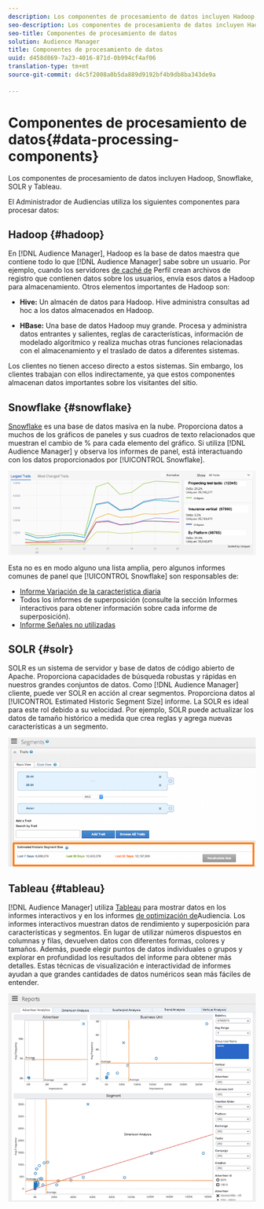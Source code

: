 ```yaml
---
description: Los componentes de procesamiento de datos incluyen Hadoop, Snowflake, SOLR y Tableau.
seo-description: Los componentes de procesamiento de datos incluyen Hadoop, Snowflake, SOLR y Tableau.
seo-title: Componentes de procesamiento de datos
solution: Audience Manager
title: Componentes de procesamiento de datos
uuid: d458d869-7a23-4016-871d-0b994cf4af06
translation-type: tm+mt
source-git-commit: d4c5f2008a0b5da889d9192bf4b9db8ba343de9a

---
```



# Componentes de procesamiento de datos{#data-processing-components}

Los componentes de procesamiento de datos incluyen Hadoop, Snowflake, SOLR y Tableau.

<!-- 

c_comproc.xml

 -->

El Administrador de Audiencias utiliza los siguientes componentes para procesar datos:

## Hadoop {#hadoop}

En [!DNL Audience Manager], Hadoop es la base de datos maestra que contiene todo lo que [!DNL Audience Manager] sabe sobre un usuario. Por ejemplo, cuando los servidores [de caché de](../../reference/system-components/components-data-collection.md) Perfil crean archivos de registro que contienen datos sobre los usuarios, envía esos datos a Hadoop para almacenamiento. Otros elementos importantes de Hadoop son:

* **Hive:** Un almacén de datos para Hadoop. Hive administra consultas ad hoc a los datos almacenados en Hadoop.

* **HBase:** Una base de datos Hadoop muy grande. Procesa y administra datos entrantes y salientes, reglas de características, información de modelado algorítmico y realiza muchas otras funciones relacionadas con el almacenamiento y el traslado de datos a diferentes sistemas.

Los clientes no tienen acceso directo a estos sistemas. Sin embargo, los clientes trabajan con ellos indirectamente, ya que estos componentes almacenan datos importantes sobre los visitantes del sitio.

## Snowflake {#snowflake}

[Snowflake](https://www.snowflake.net/) es una base de datos masiva en la nube. Proporciona datos a muchos de los gráficos de paneles y sus cuadros de texto relacionados que muestran el cambio de % para cada elemento del gráfico. Si utiliza [!DNL Audience Manager] y observa los informes de panel, está interactuando con los datos proporcionados por [!UICONTROL Snowflake].



![](assets/dashboardreport.png)

Esta no es en modo alguno una lista amplia, pero algunos informes comunes de panel que [!UICONTROL Snowflake] son responsables de:

* [Informe Variación de la característica diaria](/help/using/reporting/audience-optimization-reports/daily-trait-variation-report.md)
* Todos los informes de superposición (consulte la sección Informes [](/help/using/reporting/dynamic-reports/dynamic-reports.md) interactivos para obtener información sobre cada informe de superposición).
* [Informe Señales no utilizadas](/help/using/reporting/dynamic-reports/unused-signals.md)

## SOLR {#solr}

SOLR es un sistema de servidor y base de datos de código abierto de Apache. Proporciona capacidades de búsqueda robustas y rápidas en nuestros grandes conjuntos de datos. Como [!DNL Audience Manager] cliente, puede ver SOLR en acción al crear segmentos. Proporciona datos al [!UICONTROL Estimated Historic Segment Size] informe. La SOLR es ideal para este rol debido a su velocidad. Por ejemplo, SOLR puede actualizar los datos de tamaño histórico a medida que crea reglas y agrega nuevas características a un segmento.



![](assets/audsize.png)

## Tableau {#tableau}

[!DNL Audience Manager] utiliza [Tableau](https://www.tableausoftware.com/) para mostrar datos en los informes [](../../reporting/dynamic-reports/dynamic-reports.md#interactive-and-overlap-reports) interactivos y en los informes [de optimización de](../../reporting/audience-optimization-reports/audience-optimization-reports.md)Audiencia. Los informes interactivos muestran datos de rendimiento y superposición para características y segmentos. En lugar de utilizar números dispuestos en columnas y filas, devuelven datos con diferentes formas, colores y tamaños. Además, puede elegir puntos de datos individuales o grupos y explorar en profundidad los resultados del informe para obtener más detalles. Estas técnicas de visualización e interactividad de informes ayudan a que grandes cantidades de datos numéricos sean más fáciles de entender.



![](assets/advertiser_analytics.png)

